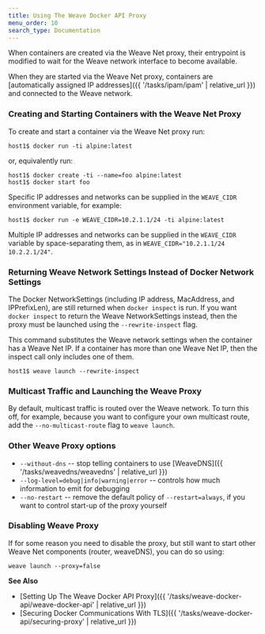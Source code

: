```yaml
---
title: Using The Weave Docker API Proxy
menu_order: 10
search_type: Documentation
---
```



When containers are created via the Weave Net proxy, their entrypoint is
modified to wait for the Weave network interface to become
available.

When they are started via the Weave Net proxy, containers are
[automatically assigned IP addresses]({{ '/tasks/ipam/ipam' | relative_url }}) and connected to the
Weave network.

### Creating and Starting Containers with the Weave Net Proxy

To create and start a container via the Weave Net proxy run:

    host1$ docker run -ti alpine:latest

or, equivalently run:

    host1$ docker create -ti --name=foo alpine:latest
    host1$ docker start foo

Specific IP addresses and networks can be supplied in the `WEAVE_CIDR`
environment variable, for example:

    host1$ docker run -e WEAVE_CIDR=10.2.1.1/24 -ti alpine:latest

Multiple IP addresses and networks can be supplied in the `WEAVE_CIDR`
variable by space-separating them, as in
`WEAVE_CIDR="10.2.1.1/24 10.2.2.1/24"`.


### Returning Weave Network Settings Instead of Docker Network Settings

The Docker NetworkSettings (including IP address, MacAddress, and
IPPrefixLen), are still returned when `docker inspect` is run. If you want
`docker inspect` to return the Weave NetworkSettings instead, then the
proxy must be launched using the `--rewrite-inspect` flag.

This command substitutes the Weave network settings when the container has a
Weave Net IP. If a container has more than one Weave Net IP, then the inspect call
only includes one of them.

    host1$ weave launch --rewrite-inspect

### Multicast Traffic and Launching the Weave Proxy

By default, multicast traffic is routed over the Weave network.
To turn this off, for example, because you want to configure your own multicast
route, add the `--no-multicast-route` flag to `weave launch`.

### Other Weave Proxy options

 * `--without-dns` -- stop telling containers to use [WeaveDNS]({{ '/tasks/weavedns/weavedns' | relative_url }})
 * `--log-level=debug|info|warning|error` -- controls how much
   information to emit for debugging
 * `--no-restart` -- remove the default policy of `--restart=always`, if
   you want to control start-up of the proxy yourself

### Disabling Weave Proxy

If for some reason you need to disable the proxy, but still want to start other Weave Net components (router, weaveDNS), you can do so using:

    weave launch --proxy=false


**See Also**

 * [Setting Up The Weave Docker API Proxy]({{ '/tasks/weave-docker-api/weave-docker-api' | relative_url }})
 * [Securing Docker Communications With TLS]({{ '/tasks/weave-docker-api/securing-proxy' | relative_url }})
